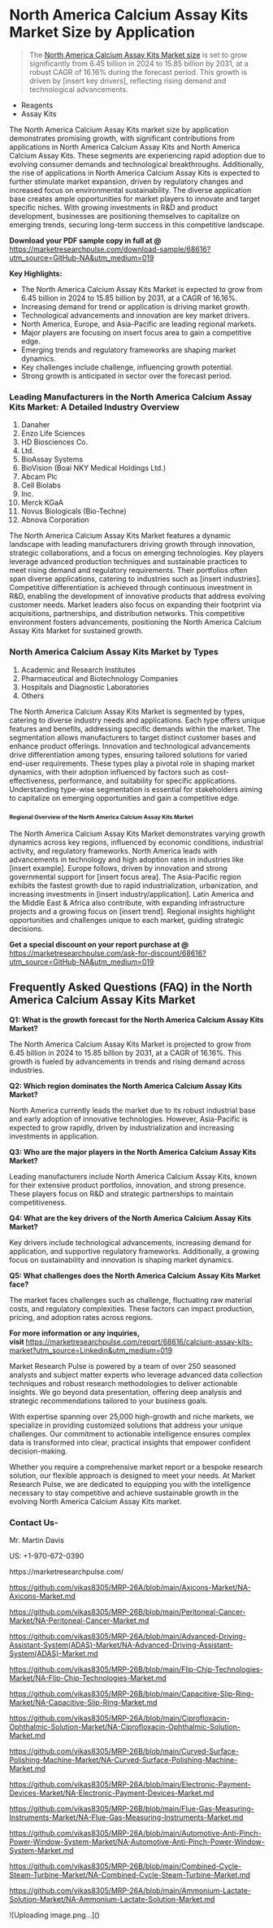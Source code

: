 
<h1>North America Calcium Assay Kits Market&nbsp;Size by Application</h1><blockquote><p>The <a href="https://marketresearchpulse.com/download-sample/68616?utm_source=GitHub-NA&amp;utm_medium=019">North America Calcium Assay Kits Market size</a> is set to grow significantly from 6.45 billion in 2024 to 15.85 billion by 2031, at a robust CAGR of 16.16% during the forecast period. This growth is driven by [insert key drivers], reflecting rising demand and technological advancements.</p></blockquote><ul><li>Reagents<li> Assay Kits</li></ul><p>The North America Calcium Assay Kits market size by application demonstrates promising growth, with significant contributions from applications in North America Calcium Assay Kits and North America Calcium Assay Kits. These segments are experiencing rapid adoption due to evolving consumer demands and technological breakthroughs. Additionally, the rise of applications in North America Calcium Assay Kits is expected to further stimulate market expansion, driven by regulatory changes and increased focus on environmental sustainability. The diverse application base creates ample opportunities for market players to innovate and target specific niches. With growing investments in R&D and product development, businesses are positioning themselves to capitalize on emerging trends, securing long-term success in this competitive landscape.</p><p><strong>Download your PDF sample copy in full at @ </strong><a href="https://marketresearchpulse.com/download-sample/68616?utm_source=GitHub-NA&amp;utm_medium=019">https://marketresearchpulse.com/download-sample/68616?utm_source=GitHub-NA&amp;utm_medium=019</a></p><p><strong>Key Highlights: </strong></p><ul><li>The North America Calcium Assay Kits Market is expected to grow from 6.45 billion in 2024 to 15.85 billion by 2031, at a CAGR of 16.16%.</li><li>Increasing demand for trend or application is driving market growth.</li><li>Technological advancements and innovation are key market drivers.</li><li>North America, Europe, and Asia-Pacific are leading regional markets.</li><li>Major players are focusing on insert focus area to gain a competitive edge.</li><li>Emerging trends and regulatory frameworks are shaping market dynamics.</li><li>Key challenges include challenge, influencing growth potential.</li><li>Strong growth is anticipated in sector over the forecast period.</li></ul><h3>Leading Manufacturers in the North America Calcium Assay Kits Market: A Detailed Industry Overview</h3><ol><li>Danaher</li><li>Enzo Life Sciences</li><li>HD Biosciences Co.</li><li>Ltd.</li><li>BioAssay Systems</li><li>BioVision (Boai NKY Medical Holdings Ltd.)</li><li>Abcam Plc</li><li>Cell Biolabs</li><li>Inc.</li><li>Merck KGaA</li><li>Novus Biologicals (Bio-Techne)</li><li>Abnova Corporation</li></ol><div class="flex max-w-full flex-col flex-grow"><div class="min-h-8 text-message flex w-full flex-col items-end gap-2 whitespace-normal break-words [.text-message+&amp;]:mt-5" dir="auto" data-message-author-role="assistant" data-message-id="fd8432e4-4910-450d-b182-61b7bfb0a01f" data-message-model-slug="gpt-4o"><div class="flex w-full flex-col gap-1 empty:hidden first:pt-[3px]"><div class="markdown prose w-full break-words dark:prose-invert light"><p>The North America Calcium Assay Kits Market features a dynamic landscape with leading manufacturers driving growth through innovation, strategic collaborations, and a focus on emerging technologies. Key players leverage advanced production techniques and sustainable practices to meet rising demand and regulatory requirements. Their portfolios often span diverse applications, catering to industries such as [insert industries]. Competitive differentiation is achieved through continuous investment in R&amp;D, enabling the development of innovative products that address evolving customer needs. Market leaders also focus on expanding their footprint via acquisitions, partnerships, and distribution networks. This competitive environment fosters advancements, positioning the North America Calcium Assay Kits Market for sustained growth.</p></div></div></div></div><h3>North America Calcium Assay Kits Market by Types</h3><ol><li>Academic and Research Institutes<li> Pharmaceutical and Biotechnology Companies<li> Hospitals and Diagnostic Laboratories<li> Others</li></ol><div class="flex max-w-full flex-col flex-grow"><div class="min-h-8 text-message flex w-full flex-col items-end gap-2 whitespace-normal break-words [.text-message+&amp;]:mt-5" dir="auto" data-message-author-role="assistant" data-message-id="084470be-0bb7-4664-bddf-5156b4f41249" data-message-model-slug="gpt-4o-mini"><div class="flex w-full flex-col gap-1 empty:hidden first:pt-[3px]"><div class="markdown prose w-full break-words dark:prose-invert light"><p>The North America Calcium Assay Kits Market is segmented by types, catering to diverse industry needs and applications. Each type offers unique features and benefits, addressing specific demands within the market. The segmentation allows manufacturers to target distinct customer bases and enhance product offerings. Innovation and technological advancements drive differentiation among types, ensuring tailored solutions for varied end-user requirements. These types play a pivotal role in shaping market dynamics, with their adoption influenced by factors such as cost-effectiveness, performance, and suitability for specific applications. Understanding type-wise segmentation is essential for stakeholders aiming to capitalize on emerging opportunities and gain a competitive edge.</p></div></div></div></div><h3><span style="font-size: 11px;">Regional Overview of the North America Calcium Assay Kits Market</span></h3><div class="flex max-w-full flex-col flex-grow"><div class="min-h-8 text-message flex w-full flex-col items-end gap-2 whitespace-normal break-words [.text-message+&amp;]:mt-5" dir="auto" data-message-author-role="assistant" data-message-id="e9038762-ce64-4e30-91c9-9bd413514231" data-message-model-slug="gpt-4o-mini"><div class="flex w-full flex-col gap-1 empty:hidden first:pt-[3px]"><div class="markdown prose w-full break-words dark:prose-invert light"><p>The North America Calcium Assay Kits Market demonstrates varying growth dynamics across key regions, influenced by economic conditions, industrial activity, and regulatory frameworks. North America leads with advancements in technology and high adoption rates in industries like [insert example]. Europe follows, driven by innovation and strong governmental support for [insert focus area]. The Asia-Pacific region exhibits the fastest growth due to rapid industrialization, urbanization, and increasing investments in [insert industry/application]. Latin America and the Middle East &amp; Africa also contribute, with expanding infrastructure projects and a growing focus on [insert trend]. Regional insights highlight opportunities and challenges unique to each market, guiding strategic decisions.</p></div></div></div></div><p><strong>Get a special discount on your report purchase at @ </strong><a href="https://marketresearchpulse.com/ask-for-discount/68616?utm_source=GitHub-NA&amp;utm_medium=019">https://marketresearchpulse.com/ask-for-discount/68616?utm_source=GitHub-NA&amp;utm_medium=019</a></p><h2>Frequently Asked Questions (FAQ) in the North America Calcium Assay Kits Market</h2><p><strong>Q1: What is the growth forecast for the North America Calcium Assay Kits Market?</strong></p><p>The North America Calcium Assay Kits Market is projected to grow from 6.45 billion in 2024 to 15.85 billion by 2031, at a CAGR of 16.16%. This growth is fueled by advancements in trends and rising demand across industries.</p><p><strong>Q2: Which region dominates the North America Calcium Assay Kits Market?</strong></p><p>North America currently leads the market due to its robust industrial base and early adoption of innovative technologies. However, Asia-Pacific is expected to grow rapidly, driven by industrialization and increasing investments in application.</p><p><strong>Q3: Who are the major players in the North America Calcium Assay Kits Market?</strong></p><p>Leading manufacturers include North America Calcium Assay Kits, known for their extensive product portfolios, innovation, and strong presence. These players focus on R&amp;D and strategic partnerships to maintain competitiveness.</p><p><strong>Q4: What are the key drivers of the North America Calcium Assay Kits Market?</strong></p><p>Key drivers include technological advancements, increasing demand for application, and supportive regulatory frameworks. Additionally, a growing focus on sustainability and innovation is shaping market dynamics.</p><p><strong>Q5: What challenges does the North America Calcium Assay Kits Market face?</strong></p><p>The market faces challenges such as challenge, fluctuating raw material costs, and regulatory complexities. These factors can impact production, pricing, and adoption rates across regions.</p><p><strong>For more information or any inquiries, visit&nbsp;</strong><a href="https://marketresearchpulse.com/report/68616/calcium-assay-kits-market?utm_source=Linkedin&utm_medium=019">https://marketresearchpulse.com/report/68616/calcium-assay-kits-market?utm_source=Linkedin&utm_medium=019</a></p><p>Market Research Pulse is powered by a team of over 250 seasoned analysts and subject matter experts who leverage advanced data collection techniques and robust research methodologies to deliver actionable insights. We go beyond data presentation, offering deep analysis and strategic recommendations tailored to your business goals.</p><p>With expertise spanning over 25,000 high-growth and niche markets, we specialize in providing customized solutions that address your unique challenges. Our commitment to actionable intelligence ensures complex data is transformed into clear, practical insights that empower confident decision-making.</p><p>Whether you require a comprehensive market report or a bespoke research solution, our flexible approach is designed to meet your needs. At Market Research Pulse, we are dedicated to equipping you with the intelligence necessary to stay competitive and achieve sustainable growth in the evolving North America Calcium Assay Kits market.</p><h3><strong>Contact Us-</strong></h3><p>Mr. Martin Davis</p><p>US: +1-970-672-0390</p><p>https://marketresearchpulse.com/</p><p><a href="https://github.com/vikas8305/MRP-26A/blob/main/Axicons-Market/NA-Axicons-Market.md">https://github.com/vikas8305/MRP-26A/blob/main/Axicons-Market/NA-Axicons-Market.md</a></p><p><a href="https://github.com/vikas8305/MRP-26B/blob/main/Peritoneal-Cancer-Market/NA-Peritoneal-Cancer-Market.md">https://github.com/vikas8305/MRP-26B/blob/main/Peritoneal-Cancer-Market/NA-Peritoneal-Cancer-Market.md</a></p><p><a href="https://github.com/vikas8305/MRP-26A/blob/main/Advanced-Driving-Assistant-System(ADAS)-Market/NA-Advanced-Driving-Assistant-System(ADAS)-Market.md">https://github.com/vikas8305/MRP-26A/blob/main/Advanced-Driving-Assistant-System(ADAS)-Market/NA-Advanced-Driving-Assistant-System(ADAS)-Market.md</a></p><p><a href="https://github.com/vikas8305/MRP-26B/blob/main/Flip-Chip-Technologies-Market/NA-Flip-Chip-Technologies-Market.md">https://github.com/vikas8305/MRP-26B/blob/main/Flip-Chip-Technologies-Market/NA-Flip-Chip-Technologies-Market.md</a></p><p><a href="https://github.com/vikas8305/MRP-26B/blob/main/Capacitive-Slip-Ring-Market/NA-Capacitive-Slip-Ring-Market.md">https://github.com/vikas8305/MRP-26B/blob/main/Capacitive-Slip-Ring-Market/NA-Capacitive-Slip-Ring-Market.md</a></p><p><a href="https://github.com/vikas8305/MRP-26A/blob/main/Ciprofloxacin-Ophthalmic-Solution-Market/NA-Ciprofloxacin-Ophthalmic-Solution-Market.md">https://github.com/vikas8305/MRP-26A/blob/main/Ciprofloxacin-Ophthalmic-Solution-Market/NA-Ciprofloxacin-Ophthalmic-Solution-Market.md</a></p><p><a href="https://github.com/vikas8305/MRP-26B/blob/main/Curved-Surface-Polishing-Machine-Market/NA-Curved-Surface-Polishing-Machine-Market.md">https://github.com/vikas8305/MRP-26B/blob/main/Curved-Surface-Polishing-Machine-Market/NA-Curved-Surface-Polishing-Machine-Market.md</a></p><p><a href="https://github.com/vikas8305/MRP-26A/blob/main/Electronic-Payment-Devices-Market/NA-Electronic-Payment-Devices-Market.md">https://github.com/vikas8305/MRP-26A/blob/main/Electronic-Payment-Devices-Market/NA-Electronic-Payment-Devices-Market.md</a></p><p><a href="https://github.com/vikas8305/MRP-26B/blob/main/Flue-Gas-Measuring-Instruments-Market/NA-Flue-Gas-Measuring-Instruments-Market.md">https://github.com/vikas8305/MRP-26B/blob/main/Flue-Gas-Measuring-Instruments-Market/NA-Flue-Gas-Measuring-Instruments-Market.md</a></p><p><a href="https://github.com/vikas8305/MRP-26A/blob/main/Automotive-Anti-Pinch-Power-Window-System-Market/NA-Automotive-Anti-Pinch-Power-Window-System-Market.md">https://github.com/vikas8305/MRP-26A/blob/main/Automotive-Anti-Pinch-Power-Window-System-Market/NA-Automotive-Anti-Pinch-Power-Window-System-Market.md</a></p><p><a href="https://github.com/vikas8305/MRP-26B/blob/main/Combined-Cycle-Steam-Turbine-Market/NA-Combined-Cycle-Steam-Turbine-Market.md">https://github.com/vikas8305/MRP-26B/blob/main/Combined-Cycle-Steam-Turbine-Market/NA-Combined-Cycle-Steam-Turbine-Market.md</a></p><p><a href="https://github.com/vikas8305/MRP-26A/blob/main/Ammonium-Lactate-Solution-Market/NA-Ammonium-Lactate-Solution-Market.md">https://github.com/vikas8305/MRP-26A/blob/main/Ammonium-Lactate-Solution-Market/NA-Ammonium-Lactate-Solution-Market.md</a></p>
![Uploading image.png…]()
